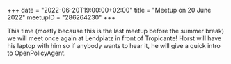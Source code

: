 +++
date = "2022-06-20T19:00:00+02:00"
title = "Meetup on 20 June 2022"
meetupID = "286264230"
+++

This time (mostly because this is the last meetup before the summer break) we will meet once again at Lendplatz in front of Tropicante! Horst will have his laptop with him so if anybody wants to hear it, he will give a quick intro to OpenPolicyAgent.
